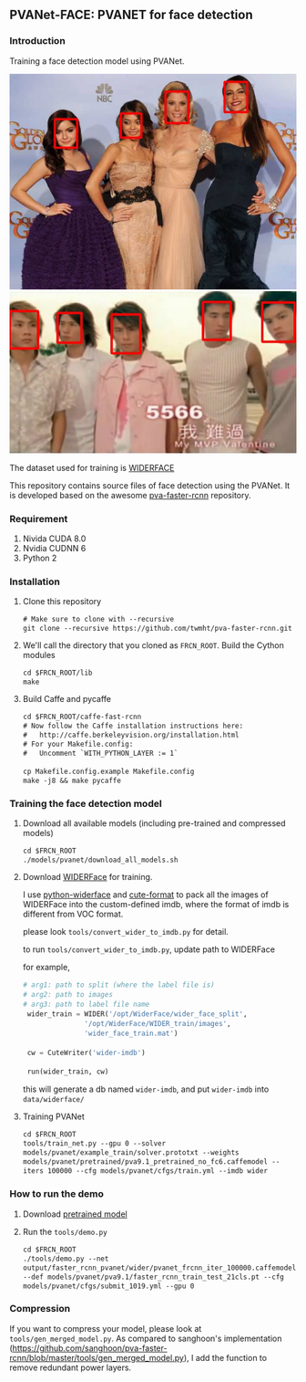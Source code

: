 ## PVANet-FACE: PVANET for face detection

### Introduction
Training a face detection model using PVANet.

![face detection 1](imgs/0.jpg?raw=true "Face detection for women")
![face detection 2](imgs/1.jpg?raw=true "Face detection for men")

The dataset used for training is [WIDERFACE](http://mmlab.ie.cuhk.edu.hk/projects/WIDERFace/)

This repository contains source files of face detection using the PVANet. It is developed based on the awesome [pva-faster-rcnn](https://github.com/sanghoon/pva-faster-rcnn) repository.


### Requirement
1. Nivida CUDA 8.0
2. Nvidia CUDNN 6
3. Python 2


### Installation
1. Clone this repository
    ```Shell
    # Make sure to clone with --recursive
    git clone --recursive https://github.com/twmht/pva-faster-rcnn.git 
    ```

2. We'll call the directory that you cloned as `FRCN_ROOT`. Build the Cython modules
    ```Shell
    cd $FRCN_ROOT/lib
    make
    ```

3. Build Caffe and pycaffe
    ```Shell
    cd $FRCN_ROOT/caffe-fast-rcnn
    # Now follow the Caffe installation instructions here:
    #   http://caffe.berkeleyvision.org/installation.html
    # For your Makefile.config:
    #   Uncomment `WITH_PYTHON_LAYER := 1`

    cp Makefile.config.example Makefile.config
    make -j8 && make pycaffe
    ```

### Training the face detection model
1. Download all available models (including pre-trained and compressed models)
    ```Shell
    cd $FRCN_ROOT
    ./models/pvanet/download_all_models.sh
    ```

2. Download [WIDERFace](http://mmlab.ie.cuhk.edu.hk/projects/WIDERFace/) for training.

   I use [python-widerface](https://pypi.python.org/pypi/python-widerface/0.1.1) and [cute-format](https://pypi.python.org/pypi/cute_format) to pack all the images of WIDERFace into the custom-defined imdb, where the format of imdb is different from VOC format.

   please look `tools/convert_wider_to_imdb.py` for detail.

   to run `tools/convert_wider_to_imdb.py`,  update path to WIDERFace

   for example,

   ```python
   # arg1: path to split (where the label file is)
   # arg2: path to images
   # arg3: path to label file name
    wider_train = WIDER('/opt/WiderFace/wider_face_split',
                  '/opt/WiderFace/WIDER_train/images',
                  'wider_face_train.mat')

    cw = CuteWriter('wider-imdb')

    run(wider_train, cw)
   ```

   this will generate a db named `wider-imdb`, and put `wider-imdb` into `data/widerface/`


3.  Training PVANet
    ```Shell
    cd $FRCN_ROOT
    tools/train_net.py --gpu 0 --solver models/pvanet/example_train/solver.prototxt --weights models/pvanet/pretrained/pva9.1_pretrained_no_fc6.caffemodel --iters 100000 --cfg models/pvanet/cfgs/train.yml --imdb wider
    ```

### How to run the demo

1. Download [pretrained model](https://drive.google.com/open?id=0B18-oWPEXrIWTE00alJRYTA5cW8)

2. Run the `tools/demo.py`
    ```Shell
    cd $FRCN_ROOT
    ./tools/demo.py --net output/faster_rcnn_pvanet/wider/pvanet_frcnn_iter_100000.caffemodel --def models/pvanet/pva9.1/faster_rcnn_train_test_21cls.pt --cfg models/pvanet/cfgs/submit_1019.yml --gpu 0
    ```

### Compression

If you want to compress your model, please look at `tools/gen_merged_model.py`. As compared to sanghoon's implementation (https://github.com/sanghoon/pva-faster-rcnn/blob/master/tools/gen_merged_model.py), I add the function to remove redundant power layers.
